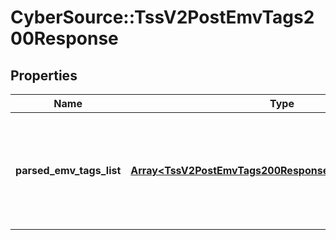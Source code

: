 # CyberSource::TssV2PostEmvTags200Response

## Properties
Name | Type | Description | Notes
------------ | ------------- | ------------- | -------------
**parsed_emv_tags_list** | [**Array&lt;TssV2PostEmvTags200ResponseParsedEMVTagsList&gt;**](TssV2PostEmvTags200ResponseParsedEMVTagsList.md) | An array of objects (one per object in the passed emvDetailsList), each of which contains a fully parsed EMV string  | [optional] 


